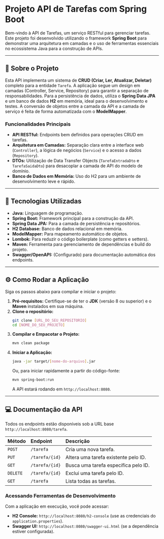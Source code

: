 
# Projeto API de Tarefas com Spring Boot

Bem-vindo à API de Tarefas, um serviço RESTful para gerenciar tarefas. Este projeto foi desenvolvido utilizando o framework **Spring Boot** para demonstrar uma arquitetura em camadas e o uso de ferramentas essenciais no ecossistema Java para a construção de APIs.

---

## 📖 Sobre o Projeto

Esta API implementa um sistema de **CRUD (Criar, Ler, Atualizar, Deletar)** completo para a entidade `Tarefa`. A aplicação segue um design em camadas (Controller, Service, Repository) para garantir a separação de responsabilidades. Para a persistência de dados, utiliza o **Spring Data JPA** e um banco de dados **H2** em memória, ideal para o desenvolvimento e testes. A conversão de objetos entre a camada da API e a camada de serviço é feita de forma automatizada com o **ModelMapper**.

### Funcionalidades Principais

* **API RESTful:** Endpoints bem definidos para operações CRUD em tarefas.
* **Arquitetura em Camadas:** Separação clara entre a interface web (`Controller`), a lógica de negócios (`Service`) e o acesso a dados (`Repository`).
* **DTOs:** Utilização de Data Transfer Objects (`TarefaEntradaDto` e `TarefaSaidaDto`) para desacoplar a camada de API do modelo de domínio.
* **Banco de Dados em Memória:** Uso do H2 para um ambiente de desenvolvimento leve e rápido.

---

## 🚀 Tecnologias Utilizadas

* **Java:** Linguagem de programação.
* **Spring Boot:** Framework principal para a construção da API.
* **Spring Data JPA:** Para a camada de persistência e repositórios.
* **H2 Database:** Banco de dados relacional em memória.
* **ModelMapper:** Para mapeamento automático de objetos.
* **Lombok:** Para reduzir o código boilerplate (como getters e setters).
* **Maven:** Ferramenta para gerenciamento de dependências e build do projeto.
* **Swagger/OpenAPI:** (Configurado) para documentação automática dos endpoints.

---

## ⚙️ Como Rodar a Aplicação

Siga os passos abaixo para compilar e iniciar o projeto:

1.  **Pré-requisitos:** Certifique-se de ter o **JDK** (versão 8 ou superior) e o **Maven** instalados em sua máquina.
2.  **Clone o repositório:**
    ```bash
    git clone [URL_DO_SEU_REPOSITORIO]
    cd [NOME_DO_SEU_PROJETO]
    ```
3.  **Compilar e Empacotar o Projeto:**
    ```bash
    mvn clean package
    ```
4.  **Iniciar a Aplicação:**
    ```bash
    java -jar target/[nome-do-arquivo].jar
    ```
    Ou, para iniciar rapidamente a partir do código-fonte:
    ```bash
    mvn spring-boot:run
    ```
    A API estará rodando em `http://localhost:8080`.

---

## 💻 Documentação da API

Todos os endpoints estão disponíveis sob a URL base `http://localhost:8080/tarefa`.

| Método | Endpoint | Descrição |
| :--- | :--- | :--- |
| `POST` | `/tarefa` | Cria uma nova tarefa. |
| `PUT` | `/tarefa/{id}` | Altera uma tarefa existente pelo ID. |
| `GET` | `/tarefa/{id}` | Busca uma tarefa específica pelo ID. |
| `DELETE`| `/tarefa/{id}` | Exclui uma tarefa pelo ID. |
| `GET` | `/tarefa` | Lista todas as tarefas. |

### Acessando Ferramentas de Desenvolvimento

Com a aplicação em execução, você pode acessar:
* **H2 Console:** `http://localhost:8080/h2-console` (use as credenciais do `application.properties`).
* **Swagger UI:** `http://localhost:8080/swagger-ui.html` (se a dependência estiver configurada).